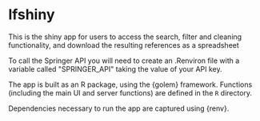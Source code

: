 
# lfshiny

<!-- badges: start -->
<!-- badges: end -->

This is the shiny app for users to access the search, filter and cleaning functionality,
and download the resulting references as a spreadsheet

To call the Springer API you will need to create an .Renviron
file with a variable called "SPRINGER_API" taking the value of your API key.

The app is built as an R package, using the {golem} framework. Functions (including 
the main UI and server functions) are defined in the `R` directory.

Dependencies necessary to run the app are captured using {renv}.




